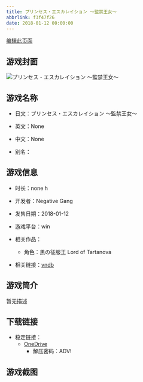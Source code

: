 ```yaml
---
title: プリンセス・エスカレイション ～監禁王女～
abbrlink: f3f47f26
date: 2018-01-12 00:00:00
---
```

[编辑此页面](https://github.com/ACG-3/ADV3-source/blob/main/source/_posts/games/%E3%83%97%E3%83%AA%E3%83%B3%E3%82%BB%E3%82%B9%E3%83%BB%E3%82%A8%E3%82%B9%E3%82%AB%E3%83%AC%E3%82%A4%E3%82%B7%E3%83%A7%E3%83%B3%20%EF%BD%9E%E7%9B%A3%E7%A6%81%E7%8E%8B%E5%A5%B3%EF%BD%9E.md)

## 游戏封面

![プリンセス・エスカレイション ～監禁王女～](https://pan.timero.xyz/d/onedrive/img_lib_001/%E3%83%97%E3%83%AA%E3%83%B3%E3%82%BB%E3%82%B9%E3%83%BB%E3%82%A8%E3%82%B9%E3%82%AB%E3%83%AC%E3%82%A4%E3%82%B7%E3%83%A7%E3%83%B3%20%EF%BD%9E%E7%9B%A3%E7%A6%81%E7%8E%8B%E5%A5%B3%EF%BD%9E_cover.avif)


## 游戏名称

- 日文：プリンセス・エスカレイション ～監禁王女～
- 英文：None
- 中文：None

- 别名：


## 游戏信息

- 时长：none h
- 开发者：Negative Gang
- 发售日期：2018-01-12
- 游戏平台：win
- 相关作品：
   - 角色：黒の征服王 Lord of Tartanova

- 相关链接：[vndb](https://vndb.org/v48523)


## 游戏简介

暂无描述


## 下载链接

- 稳定链接：
    - [OneDrive](https://pan.timero.xyz/onedrive/adv_lib_001/%E3%83%97%E3%83%AA%E3%83%B3%E3%82%BB%E3%82%B9%E3%83%BB%E3%82%A8%E3%82%B9%E3%82%AB%E3%83%AC%E3%82%A4%E3%82%B7%E3%83%A7%E3%83%B3%20%EF%BD%9E%E7%9B%A3%E7%A6%81%E7%8E%8B%E5%A5%B3%EF%BD%9E)
        - 解压密码：ADV!



## 游戏截图


